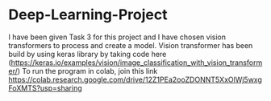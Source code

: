 # Deep-Learning-Project
I have been given Task 3 for this project and I have chosen vision transformers to process and create a model. 
Vision transformer has been build by using keras library by taking code here (https://keras.io/examples/vision/image_classification_with_vision_transformer/)
To run the program in colab, join this link https://colab.research.google.com/drive/12Z1PEa2ooZDONNT5XxOlWj5wxgFoXMTS?usp=sharing

